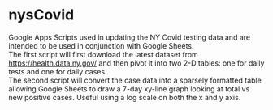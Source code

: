 # nysCovid
Google Apps Scripts used in updating the NY Covid testing data and are intended to be used in conjunction with Google Sheets.  
The first script will first download the latest dataset from https://health.data.ny.gov/ and then pivot it into two 2-D tables: one for daily tests and one for daily cases.  
The second script will convert the case data into a sparsely formatted table allowing Google Sheets to draw a 7-day xy-line graph looking at total vs new positive cases.  Useful using a log scale on both the x and y axis.
